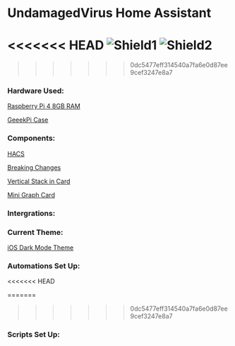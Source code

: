 # UndamagedVirus Home Assistant 
<<<<<<< HEAD
![Shield1](https://img.shields.io/github/commit-activity/y/UndamagedVirus/HomeAssistantConfig)
![Shield2](https://img.shields.io/github/last-commit/UndamagedVirus/HomeAssistantConfig)
=======


>>>>>>> 0dc5477eff314540a7fa6e0d87ee9cef3247e8a7





### Hardware Used:
[Raspberry Pi 4 8GB RAM](https://www.amazon.co.uk/gp/product/B07BDR5PDW/ref=ppx_yo_dt_b_search_asin_title?ie=UTF8psc=1)

[GeeekPi Case](https://www.amazon.co.uk/gp/product/B07BBFRLNJ/ref=ppx_yo_dt_b_asin_title_o00_s00?ie=UTF8&psc=1)

### Components:

[HACS](https://github.com/hacs/integration)

[Breaking Changes](https://github.com/custom-components/breaking_changes)

[Vertical Stack in Card](https://github.com/custom-cards/vertical-stack-in-card)

[Mini Graph Card](https://github.com/kalkih/mini-graph-card)


### Intergrations:



### Current Theme:

[iOS Dark Mode Theme](https://github.com/basnijholt/lovelace-ios-dark-mode-theme)

### Automations Set Up:

<<<<<<< HEAD

=======
>>>>>>> 0dc5477eff314540a7fa6e0d87ee9cef3247e8a7
### Scripts Set Up:
